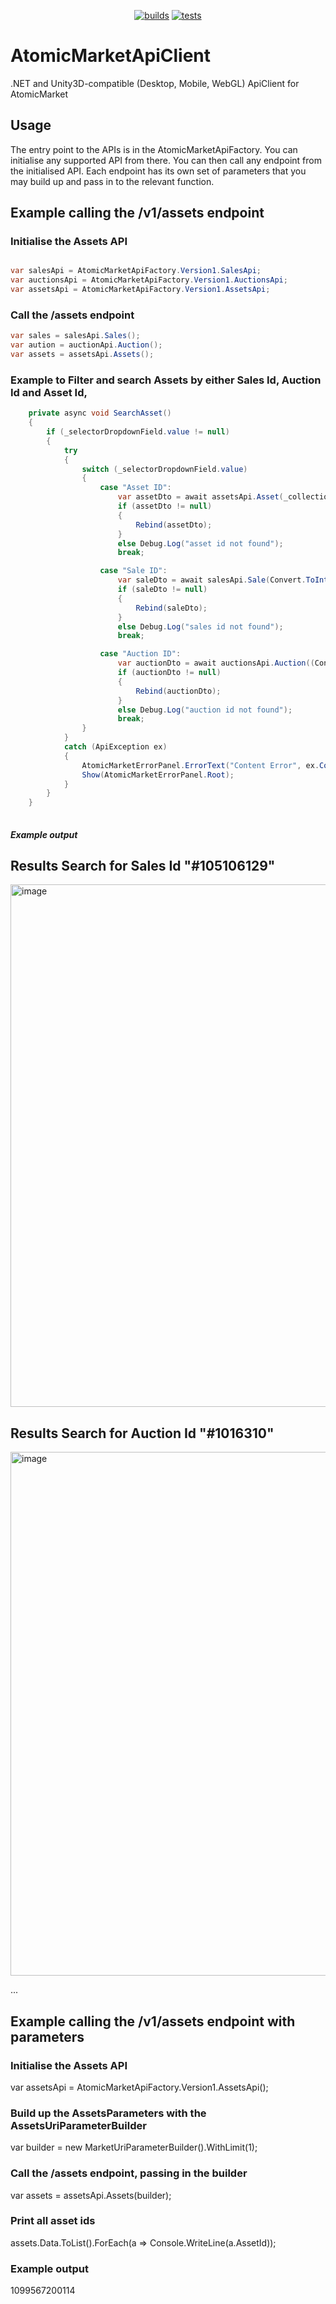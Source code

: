 <div align="center">

[![builds](https://github.com/liquiidio/AtomicMarketApiClient-Private/actions/workflows/dotnet-build.yml/badge.svg)](https://github.com/liquiidio/AtomicMarketApiClient-Private/actions/workflows/dotnet-build.yml)
[![tests](https://github.com/liquiidio/AtomicMarketApiClient-Private/actions/workflows/dotnet-test.yml/badge.svg)](https://github.com/liquiidio/AtomicMarketApiClient-Private/actions/workflows/dotnet-test.yml)
       
</div>

# AtomicMarketApiClient

.NET and Unity3D-compatible (Desktop, Mobile, WebGL) ApiClient for AtomicMarket

 ## Usage

 The entry point to the APIs is in the AtomicMarketApiFactory. You can initialise any supported API from there.
 You can then call any endpoint from the initialised API.
 Each endpoint has its own set of parameters that you may build up and pass in to the relevant function.

 ## Example calling the /v1/assets endpoint
 ### Initialise the Assets API
 ```csharp
 
 var salesApi = AtomicMarketApiFactory.Version1.SalesApi;
 var auctionsApi = AtomicMarketApiFactory.Version1.AuctionsApi;
 var assetsApi = AtomicMarketApiFactory.Version1.AssetsApi;

 ```
 
 ### Call the /assets endpoint
 ```csharp
 var sales = salesApi.Sales();
 var aution = auctionApi.Auction();
 var assets = assetsApi.Assets();
 ```
 
 ### Example to Filter and search Assets by either Sales Id, Auction Id and Asset Id, 
```csharp
    private async void SearchAsset()
    {
        if (_selectorDropdownField.value != null)
        {
            try
            {
                switch (_selectorDropdownField.value)
                {
                    case "Asset ID":
                        var assetDto = await assetsApi.Asset(_collectionNameOrAssetId.value);
                        if (assetDto != null)
                        {
                            Rebind(assetDto);
                        }
                        else Debug.Log("asset id not found");
                        break;

                    case "Sale ID":
                        var saleDto = await salesApi.Sale(Convert.ToInt32(_collectionNameOrAssetId.value));
                        if (saleDto != null)
                        {
                            Rebind(saleDto);
                        }
                        else Debug.Log("sales id not found");
                        break;

                    case "Auction ID":
                        var auctionDto = await auctionsApi.Auction((Convert.ToInt32(_collectionNameOrAssetId.value)));
                        if (auctionDto != null)
                        {
                            Rebind(auctionDto);
                        }
                        else Debug.Log("auction id not found");
                        break;
                }
            }
            catch (ApiException ex)
            {
                AtomicMarketErrorPanel.ErrorText("Content Error", ex.Content);
                Show(AtomicMarketErrorPanel.Root);
            }
        }
    }
    
````
 
 ##### Example output
 
 ## Results Search for Sales Id "#105106129"
<img width="836" alt="image" src="https://user-images.githubusercontent.com/31707324/213105963-0916568e-eea2-456f-ac39-3758ad0f4514.png">

 ## Results Search for Auction Id "#1016310"
<img width="838" alt="image" src="https://user-images.githubusercontent.com/31707324/213106315-cd67121b-adb9-4ff3-a42f-610868206921.png">

 ...
 
 ## Example calling the /v1/assets endpoint with parameters
 ### Initialise the Assets API
 var assetsApi = AtomicMarketApiFactory.Version1.AssetsApi();
 
 ### Build up the AssetsParameters with the AssetsUriParameterBuilder
 var builder = new MarketUriParameterBuilder().WithLimit(1);
 
 ### Call the /assets endpoint, passing in the builder
 var assets = assetsApi.Assets(builder);
 
 ### Print all asset ids
 assets.Data.ToList().ForEach(a => Console.WriteLine(a.AssetId));
 
 ### Example output
 1099567200114
